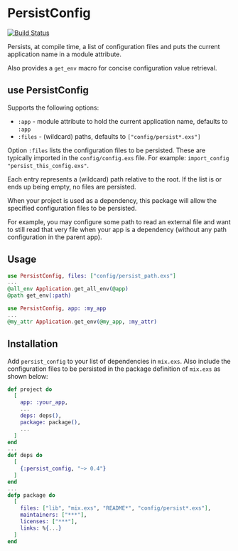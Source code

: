 # PersistConfig

[![Build Status](https://travis-ci.org/RaymondLoranger/persist_config.svg?branch=master)](https://travis-ci.org/RaymondLoranger/persist_config)

Persists, at compile time, a list of configuration files and
puts the current application name in a module attribute.

Also provides a `get_env` macro for concise configuration value retrieval.

## use PersistConfig

Supports the following options:

- `:app`   - module attribute to hold the current application name,
             defaults to `:app`
- `:files` - (wildcard) paths, defaults to `["config/persist*.exs"]`

Option `:files` lists the configuration files to be persisted.
These are typically imported in the `config/config.exs` file.
For example: `import_config "persist_this_config.exs"`.

Each entry represents a (wildcard) path relative to the root.
If the list is or ends up being empty, no files are persisted.

When your project is used as a dependency, this package will
allow the specified configuration files to be persisted.

For example, you may configure some path to read an external
file and want to still read that very file when your app is a
dependency (without any path configuration in the parent app).

## Usage

```elixir
use PersistConfig, files: ["config/persist_path.exs"]
...
@all_env Application.get_all_env(@app)
@path get_env(:path)
```

```elixir
use PersistConfig, app: :my_app
...
@my_attr Application.get_env(@my_app, :my_attr)
```

## Installation

Add `persist_config` to your list of dependencies in `mix.exs`.
Also include the configuration files to be persisted in the package definition
of `mix.exs` as shown below:

```elixir
def project do
  [
    app: :your_app,
    ...
    deps: deps(),
    package: package(),
    ...
  ]
end
...
def deps do
  [
    {:persist_config, "~> 0.4"}
  ]
end
...
defp package do
  [
    files: ["lib", "mix.exs", "README*", "config/persist*.exs"],
    maintainers: ["***"],
    licenses: ["***"],
    links: %{...}
  ]
end
```
